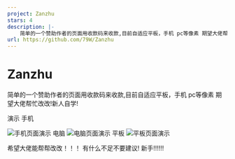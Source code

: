 ```yaml
---
project: Zanzhu
stars: 4
description: |-
    简单的一个赞助作者的页面用收款码来收款,目前自适应平板，手机 pc等像素 期望大佬帮忙改改!新人自学!
url: https://github.com/79W/Zanzhu
---
```


# Zanzhu
简单的一个赞助作者的页面用收款码来收款,目前自适应平板，手机 pc等像素 期望大佬帮忙改改!新人自学!


演示
手机


![手机页面演示](https://raw.githubusercontent.com/79zhanghao/Zanzhu/master/shouji.png)
电脑
![电脑页面演示](https://raw.githubusercontent.com/79zhanghao/Zanzhu/master/pc.png)
平板
![平板页面演示](https://raw.githubusercontent.com/79zhanghao/Zanzhu/master/ipad.png)




希望大佬能帮帮改改！！！
有什么不足不要建议! 新手!!!!!!

